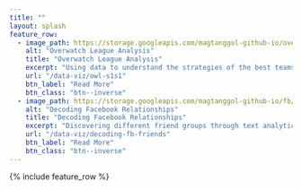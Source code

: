 ```yaml
---
title: ""
layout: splash
feature_row:
  - image_path: https://storage.googleapis.com/magtanggol-github-io/overwatch/cover.gif
    alt: "Overwatch League Analysis"
    title: "Overwatch League Analysis"
    excerpt: "Using data to understand the strategies of the best teams in the league."
    url: "/data-viz/owl-s1s1"
    btn_label: "Read More"
    btn_class: "btn--inverse"
  - image_path: https://storage.googleapis.com/magtanggol-github-io/fb/Cover_Final.gif
    alt: "Decoding Facebook Relationships"
    title: "Decoding Facebook Relationships"
    excerpt: "Discovering different friend groups through text analytics"
    url: "/data-viz/decoding-fb-friends"
    btn_label: "Read More"
    btn_class: "btn--inverse"
---
```


{% include feature_row %}